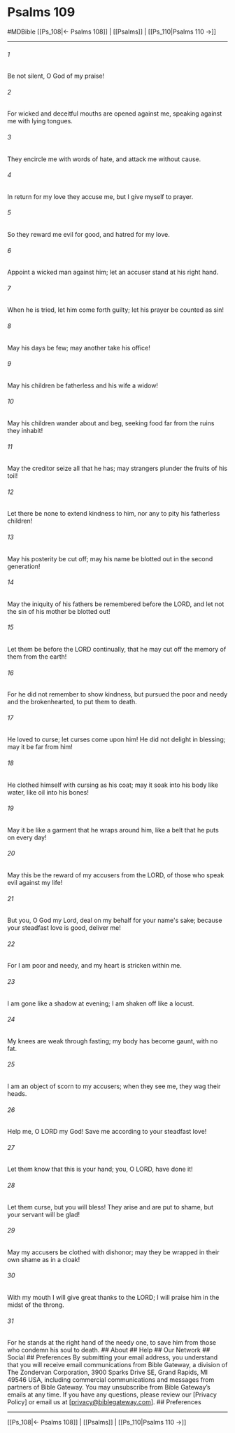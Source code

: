 # Psalms 109
#MDBible
[[Ps_108|← Psalms 108]] | [[Psalms]] | [[Ps_110|Psalms 110 →]]

***




###### 1 

Be not silent, O God of my praise! 



###### 2 

For wicked and deceitful mouths are opened against me, speaking against me with lying tongues. 



###### 3 

They encircle me with words of hate, and attack me without cause. 



###### 4 

In return for my love they accuse me, but I give myself to prayer. 



###### 5 

So they reward me evil for good, and hatred for my love. 



###### 6 

Appoint a wicked man against him; let an accuser stand at his right hand. 



###### 7 

When he is tried, let him come forth guilty; let his prayer be counted as sin! 



###### 8 

May his days be few; may another take his office! 



###### 9 

May his children be fatherless and his wife a widow! 



###### 10 

May his children wander about and beg, seeking food far from the ruins they inhabit! 



###### 11 

May the creditor seize all that he has; may strangers plunder the fruits of his toil! 



###### 12 

Let there be none to extend kindness to him, nor any to pity his fatherless children! 



###### 13 

May his posterity be cut off; may his name be blotted out in the second generation! 



###### 14 

May the iniquity of his fathers be remembered before the LORD, and let not the sin of his mother be blotted out! 



###### 15 

Let them be before the LORD continually, that he may cut off the memory of them from the earth! 



###### 16 

For he did not remember to show kindness, but pursued the poor and needy and the brokenhearted, to put them to death. 



###### 17 

He loved to curse; let curses come upon him! He did not delight in blessing; may it be far from him! 



###### 18 

He clothed himself with cursing as his coat; may it soak into his body like water, like oil into his bones! 



###### 19 

May it be like a garment that he wraps around him, like a belt that he puts on every day! 



###### 20 

May this be the reward of my accusers from the LORD, of those who speak evil against my life! 



###### 21 

But you, O God my Lord, deal on my behalf for your name's sake; because your steadfast love is good, deliver me! 



###### 22 

For I am poor and needy, and my heart is stricken within me. 



###### 23 

I am gone like a shadow at evening; I am shaken off like a locust. 



###### 24 

My knees are weak through fasting; my body has become gaunt, with no fat. 



###### 25 

I am an object of scorn to my accusers; when they see me, they wag their heads. 



###### 26 

Help me, O LORD my God! Save me according to your steadfast love! 



###### 27 

Let them know that this is your hand; you, O LORD, have done it! 



###### 28 

Let them curse, but you will bless! They arise and are put to shame, but your servant will be glad! 



###### 29 

May my accusers be clothed with dishonor; may they be wrapped in their own shame as in a cloak! 



###### 30 

With my mouth I will give great thanks to the LORD; I will praise him in the midst of the throng. 



###### 31 

For he stands at the right hand of the needy one, to save him from those who condemn his soul to death. ## About ## Help ## Our Network ## Social ## Preferences By submitting your email address, you understand that you will receive email communications from Bible Gateway, a division of The Zondervan Corporation, 3900 Sparks Drive SE, Grand Rapids, MI 49546 USA, including commercial communications and messages from partners of Bible Gateway. You may unsubscribe from Bible Gateway&rsquo;s emails at any time. If you have any questions, please review our [Privacy Policy] or email us at [privacy@biblegateway.com]. ## Preferences

***

[[Ps_108|← Psalms 108]] | [[Psalms]] | [[Ps_110|Psalms 110 →]]
